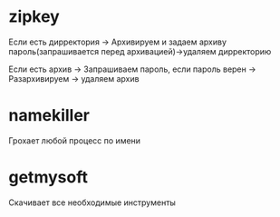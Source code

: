 #
# zipkey

Если есть дирректория -> Архивируем и задаем архиву пароль(запрашивается перед архивацией)->удаляем дирректорию

Если есть архив -> Запрашиваем пароль, если пароль верен -> Разархивируем -> удаляем архив
##

# namekiller
Грохает любой процесс по имени
##

# getmysoft

Скачивает все необходимые инструменты

##
